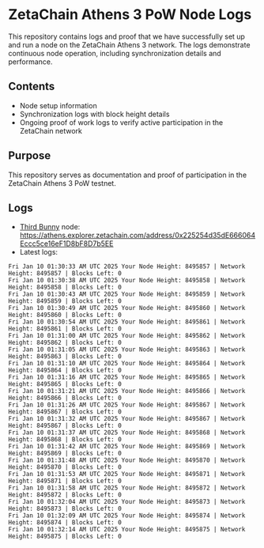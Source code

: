 # ZetaChain Athens 3 PoW Node Logs
This repository contains logs and proof that we have successfully set up and run a node on the ZetaChain Athens 3 network. The logs demonstrate continuous node operation, including synchronization details and performance.

## Contents
- Node setup information
- Synchronization logs with block height details
- Ongoing proof of work logs to verify active participation in the ZetaChain network

## Purpose
This repository serves as documentation and proof of participation in the ZetaChain Athens 3 PoW testnet.

## Logs

- [Third Bunny](https://thirdbunny.xyz/) node: https://athens.explorer.zetachain.com/address/0x225254d35dE666064Eccc5ce16eF1D8bF8D7b5EE
- Latest logs:
```
Fri Jan 10 01:30:33 AM UTC 2025 Your Node Height: 8495857 | Network Height: 8495857 | Blocks Left: 0
Fri Jan 10 01:30:38 AM UTC 2025 Your Node Height: 8495858 | Network Height: 8495858 | Blocks Left: 0
Fri Jan 10 01:30:43 AM UTC 2025 Your Node Height: 8495859 | Network Height: 8495859 | Blocks Left: 0
Fri Jan 10 01:30:49 AM UTC 2025 Your Node Height: 8495860 | Network Height: 8495860 | Blocks Left: 0
Fri Jan 10 01:30:54 AM UTC 2025 Your Node Height: 8495861 | Network Height: 8495861 | Blocks Left: 0
Fri Jan 10 01:31:00 AM UTC 2025 Your Node Height: 8495862 | Network Height: 8495862 | Blocks Left: 0
Fri Jan 10 01:31:05 AM UTC 2025 Your Node Height: 8495863 | Network Height: 8495863 | Blocks Left: 0
Fri Jan 10 01:31:10 AM UTC 2025 Your Node Height: 8495864 | Network Height: 8495864 | Blocks Left: 0
Fri Jan 10 01:31:16 AM UTC 2025 Your Node Height: 8495865 | Network Height: 8495865 | Blocks Left: 0
Fri Jan 10 01:31:21 AM UTC 2025 Your Node Height: 8495866 | Network Height: 8495866 | Blocks Left: 0
Fri Jan 10 01:31:26 AM UTC 2025 Your Node Height: 8495867 | Network Height: 8495867 | Blocks Left: 0
Fri Jan 10 01:31:32 AM UTC 2025 Your Node Height: 8495867 | Network Height: 8495867 | Blocks Left: 0
Fri Jan 10 01:31:37 AM UTC 2025 Your Node Height: 8495868 | Network Height: 8495868 | Blocks Left: 0
Fri Jan 10 01:31:42 AM UTC 2025 Your Node Height: 8495869 | Network Height: 8495869 | Blocks Left: 0
Fri Jan 10 01:31:48 AM UTC 2025 Your Node Height: 8495870 | Network Height: 8495870 | Blocks Left: 0
Fri Jan 10 01:31:53 AM UTC 2025 Your Node Height: 8495871 | Network Height: 8495871 | Blocks Left: 0
Fri Jan 10 01:31:58 AM UTC 2025 Your Node Height: 8495872 | Network Height: 8495872 | Blocks Left: 0
Fri Jan 10 01:32:04 AM UTC 2025 Your Node Height: 8495873 | Network Height: 8495873 | Blocks Left: 0
Fri Jan 10 01:32:09 AM UTC 2025 Your Node Height: 8495874 | Network Height: 8495874 | Blocks Left: 0
Fri Jan 10 01:32:14 AM UTC 2025 Your Node Height: 8495875 | Network Height: 8495875 | Blocks Left: 0
```
